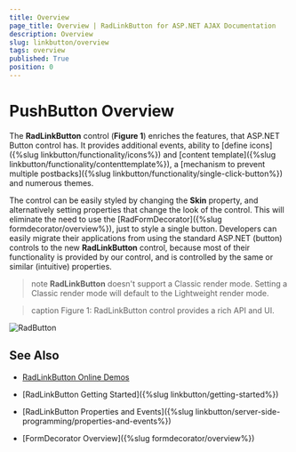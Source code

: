 ```yaml
---
title: Overview
page_title: Overview | RadLinkButton for ASP.NET AJAX Documentation
description: Overview
slug: linkbutton/overview
tags: overview
published: True
position: 0
---
```


# PushButton Overview

The **RadLinkButton** control (**Figure 1**) enriches the features, that ASP.NET Button control has. It provides additional events, ability to [define icons]({%slug linkbutton/functionality/icons%}) and [content template]({%slug linkbutton/functionality/contenttemplate%}), a [mechanism to prevent multiple postbacks]({%slug linkbutton/functionality/single-click-button%}) and numerous themes. 

The control can be easily styled by changing the **Skin** property, and alternatively setting properties that change the look of the control. This will eliminate the need to use the [RadFormDecorator]({%slug formdecorator/overview%}), just to style a single button. Developers can easily migrate their applications from using the standard ASP.NET (button) controls to the new **RadLinkButton** control, because most of their functionality is provided by our control, and is controlled by the same or similar (intuitive) properties.

>note **RadLinkButton** doesn't support a Classic render mode. Setting a Classic render mode will default to the Lightweight render mode.

>caption Figure 1: RadLinkButton control provides a rich API and UI.

![RadButton](images/RadLinkButtons.png)

<!--
Code that creates Figure 1:
<telerik:RadLinkButton runat="server" ID="RadLinkButton1" Text="RadLinkButton"></telerik:RadLinkButton>
<br />
<br />
<telerik:RadLinkButton runat="server" ID="RadLinkButton2" Text="RadLinkButton Disabled" Enabled="false"></telerik:RadLinkButton>
<br />
<br />
<telerik:RadLinkButton runat="server" ID="RadLinkButton3" Text="RadLinkButton with Icon">
	<Icon CssClass="rbSave" />
</telerik:RadLinkButton>
-->

## See Also

 * [RadLinkButton Online Demos](http://demos.telerik.com/aspnet-ajax/linkbutton/examples/overview/defaultcs.aspx)
 
 * [RadLinkButton Getting Started]({%slug linkbutton/getting-started%})
 
 * [RadLinkButton Properties and Events]({%slug linkbutton/server-side-programming/properties-and-events%})
 
 * [FormDecorator Overview]({%slug formdecorator/overview%})